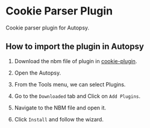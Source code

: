 # Cookie Parser Plugin

Cookie parser plugin for Autopsy.

## How to import the plugin in Autopsy

1) Download the nbm file of plugin in [cookie-plugin](https://github.com/ridaadila/cookie-parser-plugin/blob/main/build/ridaadila-cookieparser.nbm).

2) Open the Autopsy.

3) From the Tools menu, we can select Plugins. 

4) Go to the `Downloaded` tab and Click on `Add Plugins`. 

5) Navigate to the NBM file and open it.

6) Click `Install` and follow the wizard.

